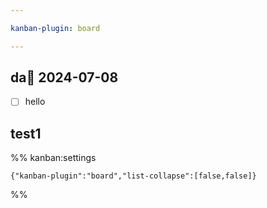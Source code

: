```yaml
---

kanban-plugin: board

---
```


## da📅 2024-07-08

- [ ] hello


## test1





%% kanban:settings
```
{"kanban-plugin":"board","list-collapse":[false,false]}
```
%%